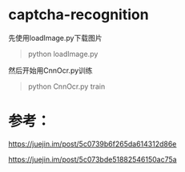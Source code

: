 # captcha-recognition

先使用loadImage.py下载图片
> python loadImage.py

然后开始用CnnOcr.py训练
> python CnnOcr.py train



# 参考：
https://juejin.im/post/5c0739b6f265da614312d86e

https://juejin.im/post/5c073bde51882546150ac75a